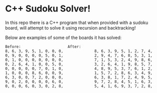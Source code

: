 # C++ Sudoku Solver!

In this repo there is a C++ program that when provided with a sudoku board, will attempt to solve it using recursion and backtracking! 

Below are examples of some of the boards it has solved: 

    Before: 					After:
    8, 6, 3, 9, 5, 1, 0, 0, 0,   			8, 6, 3, 9, 5, 1, 2, 7, 4, 
    0, 9, 0, 0, 0, 0, 5, 0, 1,   			2, 9, 4, 7, 6, 8, 5, 3, 1,
    0, 1, 0, 0, 0, 0, 0, 0, 0,   			7, 1, 5, 3, 2, 4, 9, 8, 6,
    0, 2, 6, 4, 1, 0, 0, 5, 0,   			3, 2, 6, 4, 1, 9, 8, 5, 7,
    0, 0, 0, 0, 0, 7, 0, 1, 0,   			4, 8, 9, 5, 3, 7, 6, 1, 2,
    1, 0, 0, 0, 8, 6, 0, 0, 9,   			1, 5, 7, 2, 8, 6, 3, 4, 9,
    6, 3, 0, 0, 7, 2, 0, 0, 0,   			6, 3, 8, 1, 7, 2, 4, 9, 5,
    9, 0, 2, 0, 0, 0, 0, 6, 0,   			9, 7, 2, 8, 4, 5, 1, 6, 3,
    0, 0, 0, 6, 0, 3, 0, 2, 8,   			5, 4, 1, 6, 9, 3, 7, 2, 8,

